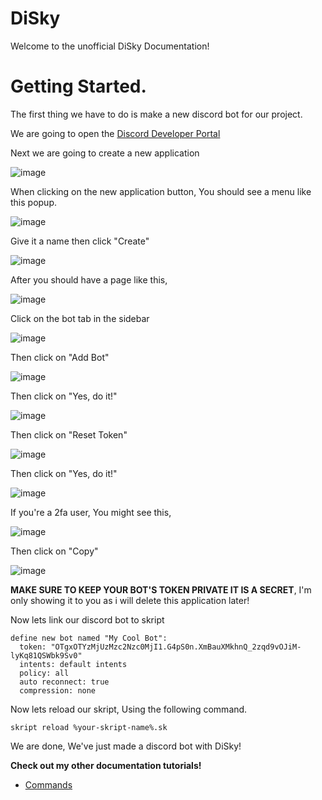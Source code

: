 # DiSky
Welcome to the unofficial DiSky Documentation!

# Getting Started.
The first thing we have to do is make a new discord bot for our project.

We are going to open the [Discord Developer Portal](https://discord.com/developers)

Next we are going to create a new application

![image](https://user-images.githubusercontent.com/72381315/171682350-311863aa-65d8-4fb6-a9bc-243c6075a8a4.png)

When clicking on the new application button, You should see a menu like this popup.

![image](https://user-images.githubusercontent.com/72381315/171682595-4c20b3e8-0b35-43f6-877a-6dfef3d26c50.png)

Give it a name then click "Create"

![image](https://user-images.githubusercontent.com/72381315/171682763-9429b8da-c650-4f8d-bfa8-aae055b667f5.png)

After you should have a page like this,

![image](https://user-images.githubusercontent.com/72381315/171682962-8cd40a00-f08d-4a61-abc2-c5ceddae905f.png)

Click on the bot tab in the sidebar

![image](https://user-images.githubusercontent.com/72381315/171683053-f664a4b6-0366-4eae-af28-afe96bc08ace.png)

Then click on "Add Bot"

![image](https://user-images.githubusercontent.com/72381315/171683122-b9ab8f2e-4c9f-4937-92ba-b04da620ea6a.png)

Then click on "Yes, do it!"

![image](https://user-images.githubusercontent.com/72381315/171683275-2e5c7ef0-958b-4854-9104-3e67b214b38d.png)

Then click on "Reset Token"

![image](https://user-images.githubusercontent.com/72381315/171683407-fe480659-1de8-4acf-a0ff-113b8ecc00b3.png)

Then click on "Yes, do it!"

![image](https://user-images.githubusercontent.com/72381315/171683514-f52ff485-dfc2-42de-a4fe-9dd0e71ede56.png)

If you're a 2fa user, You might see this,

![image](https://user-images.githubusercontent.com/72381315/171683712-40b6a8d1-8e3f-4369-a631-1eb64606daf1.png)

Then click on "Copy"

![image](https://user-images.githubusercontent.com/72381315/171683844-337e03fc-d6d1-401e-a56a-f86e6f22c268.png)

**MAKE SURE TO KEEP YOUR BOT'S TOKEN PRIVATE IT IS A SECRET**, I'm only showing it to you as i will delete this application later!

Now lets link our discord bot to skript

```
define new bot named "My Cool Bot":
  token: "OTgxOTYzMjUzMzc2Nzc0MjI1.G4pS0n.XmBauXMkhnQ_2zqd9vOJiM-lyKq81QSWbk9Sv0"
  intents: default intents
  policy: all
  auto reconnect: true
  compression: none
```

Now lets reload our skript, Using the following command.

```
skript reload %your-skript-name%.sk
```

We are done, We've just made a discord bot with DiSky!

**Check out my other documentation tutorials!**
* [Commands](https://github.com/ANDREI12333/DiSky-Docs/blob/main/docs/Commands.md)
